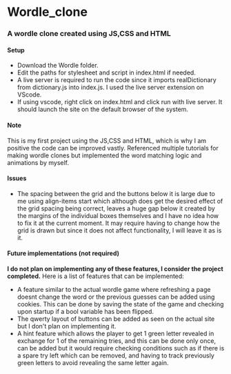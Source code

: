 # Wordle_clone
### A wordle clone created using JS,CSS and HTML
#### Setup
* Download the Wordle folder.
*  Edit the paths for stylesheet and script in index.html if needed.
*  A live server is required to run the code since it imports realDictionary from dictionary.js into index.js. I used the live server extension on VScode.
*  If using vscode, right click on index.html and click run with live server. It should launch the site on the default browser of the system.
#### Note
This is my first project using the JS,CSS and HTML, which is why I am positive the code can be improved vastly. Referenced multiple tutorials for making wordle clones but implemented the word matching logic and animations by myself.
#### Issues
* The spacing between the grid and the buttons below it is large due to me using align-items start which although does get the desired effect of the grid spacing being correct, leaves a huge gap below it created by the margins of the individual boxes themselves and I have no idea how to fix it at the current moment. It may require having to change how the grid is drawn but since it does not affect functionality, I will leave it as is it. 
#### Future implementations (not required)
**I do not plan on implementing any of these features, I consider the project completed.**
Here is a list of features that can be implemented:
* A feature similar to the actual wordle game where refreshing a page doesnt change the word or the previous guesses can be added using cookies. This can be done by saving the state of the game and checking upon startup if a bool variable has been flipped.
* The qwerty layout of buttons can be added as seen on the actual site but I don't plan on implementing it.
* A hint feature which allows the player to get 1 green letter revealed in exchange for 1 of the remaining tries, and this can be done only once, can be added but it would require checking conditions such as if there is a spare try left which can be removed, and having to track previously green letters to avoid revealing the same letter again.

